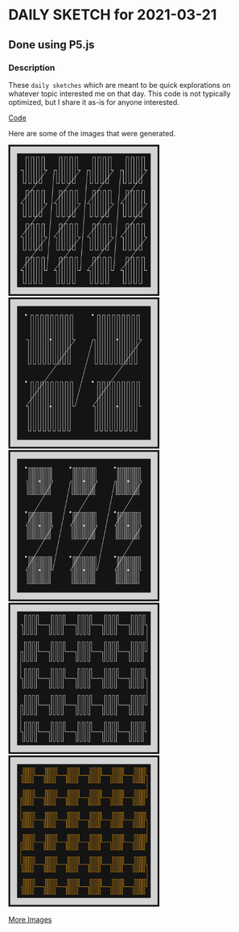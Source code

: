 # DAILY SKETCH for 2021-03-21

## Done using P5.js

### Description

These `daily sketches` which are meant to be quick explorations     on whatever topic interested me on that day. This code is not typically optimized, but I share it as-is     for anyone interested.

[Code](2021-03-21) 

Here are some of the images that were generated.

<img src = 'images/keep_2021-3-21-19-12-8-9699.png' width = '300'> 
<img src = 'images/keep_2021-3-21-19-7-30-15313.png' width = '300'> 
<img src = 'images/keep_2021-3-21-19-8-4-11052.png' width = '300'> 
<img src = 'images/keep_2021-3-21-22-23-42-15127.png' width = '300'> 
<img src = 'images/keep_2021-3-21-22-27-8-28524.png' width = '300'> 


[More Images](2021-03-21/images) 

